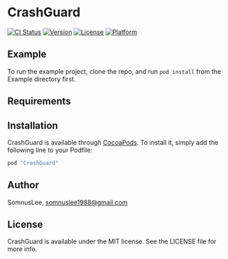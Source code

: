 # CrashGuard

[![CI Status](http://img.shields.io/travis/SomnusLee/CrashGuard.svg?style=flat)](https://travis-ci.org/SomnusLee/CrashGuard)
[![Version](https://img.shields.io/cocoapods/v/CrashGuard.svg?style=flat)](http://cocoapods.org/pods/CrashGuard)
[![License](https://img.shields.io/cocoapods/l/CrashGuard.svg?style=flat)](http://cocoapods.org/pods/CrashGuard)
[![Platform](https://img.shields.io/cocoapods/p/CrashGuard.svg?style=flat)](http://cocoapods.org/pods/CrashGuard)

## Example

To run the example project, clone the repo, and run `pod install` from the Example directory first.

## Requirements

## Installation

CrashGuard is available through [CocoaPods](http://cocoapods.org). To install
it, simply add the following line to your Podfile:

```ruby
pod "CrashGuard"
```

## Author

SomnusLee, somnuslee1988@gmail.com

## License

CrashGuard is available under the MIT license. See the LICENSE file for more info.
